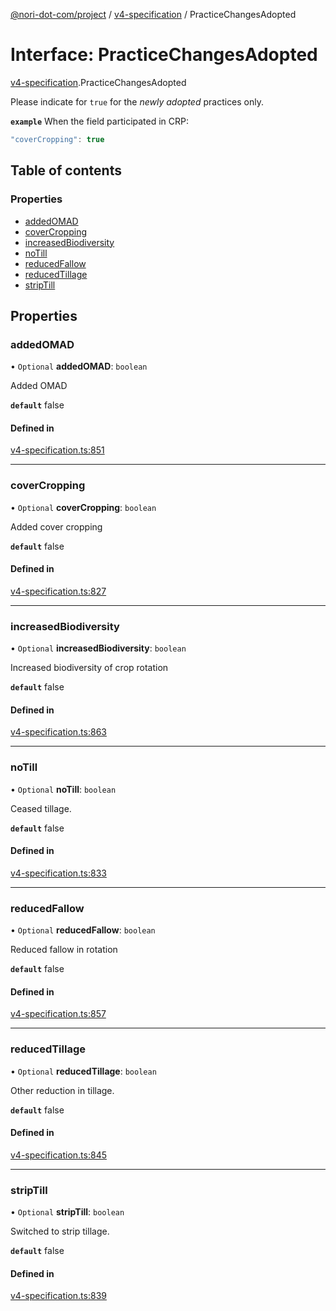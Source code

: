 [@nori-dot-com/project](../README.md) / [v4-specification](../modules/v4_specification.md) / PracticeChangesAdopted

# Interface: PracticeChangesAdopted

[v4-specification](../modules/v4_specification.md).PracticeChangesAdopted

Please indicate for `true` for the *newly adopted* practices only.

**`example`** When the field participated in CRP:

```js
"coverCropping": true
```

## Table of contents

### Properties

- [addedOMAD](v4_specification.PracticeChangesAdopted.md#addedomad)
- [coverCropping](v4_specification.PracticeChangesAdopted.md#covercropping)
- [increasedBiodiversity](v4_specification.PracticeChangesAdopted.md#increasedbiodiversity)
- [noTill](v4_specification.PracticeChangesAdopted.md#notill)
- [reducedFallow](v4_specification.PracticeChangesAdopted.md#reducedfallow)
- [reducedTillage](v4_specification.PracticeChangesAdopted.md#reducedtillage)
- [stripTill](v4_specification.PracticeChangesAdopted.md#striptill)

## Properties

### addedOMAD

• `Optional` **addedOMAD**: `boolean`

Added OMAD

**`default`** false

#### Defined in

[v4-specification.ts:851](https://github.com/nori-dot-eco/nori-dot-com/blob/1fbedf1/packages/project/src/v4-specification.ts#L851)

___

### coverCropping

• `Optional` **coverCropping**: `boolean`

Added cover cropping

**`default`** false

#### Defined in

[v4-specification.ts:827](https://github.com/nori-dot-eco/nori-dot-com/blob/1fbedf1/packages/project/src/v4-specification.ts#L827)

___

### increasedBiodiversity

• `Optional` **increasedBiodiversity**: `boolean`

Increased biodiversity of crop rotation

**`default`** false

#### Defined in

[v4-specification.ts:863](https://github.com/nori-dot-eco/nori-dot-com/blob/1fbedf1/packages/project/src/v4-specification.ts#L863)

___

### noTill

• `Optional` **noTill**: `boolean`

Ceased tillage.

**`default`** false

#### Defined in

[v4-specification.ts:833](https://github.com/nori-dot-eco/nori-dot-com/blob/1fbedf1/packages/project/src/v4-specification.ts#L833)

___

### reducedFallow

• `Optional` **reducedFallow**: `boolean`

Reduced fallow in rotation

**`default`** false

#### Defined in

[v4-specification.ts:857](https://github.com/nori-dot-eco/nori-dot-com/blob/1fbedf1/packages/project/src/v4-specification.ts#L857)

___

### reducedTillage

• `Optional` **reducedTillage**: `boolean`

Other reduction in tillage.

**`default`** false

#### Defined in

[v4-specification.ts:845](https://github.com/nori-dot-eco/nori-dot-com/blob/1fbedf1/packages/project/src/v4-specification.ts#L845)

___

### stripTill

• `Optional` **stripTill**: `boolean`

Switched to strip tillage.

**`default`** false

#### Defined in

[v4-specification.ts:839](https://github.com/nori-dot-eco/nori-dot-com/blob/1fbedf1/packages/project/src/v4-specification.ts#L839)
